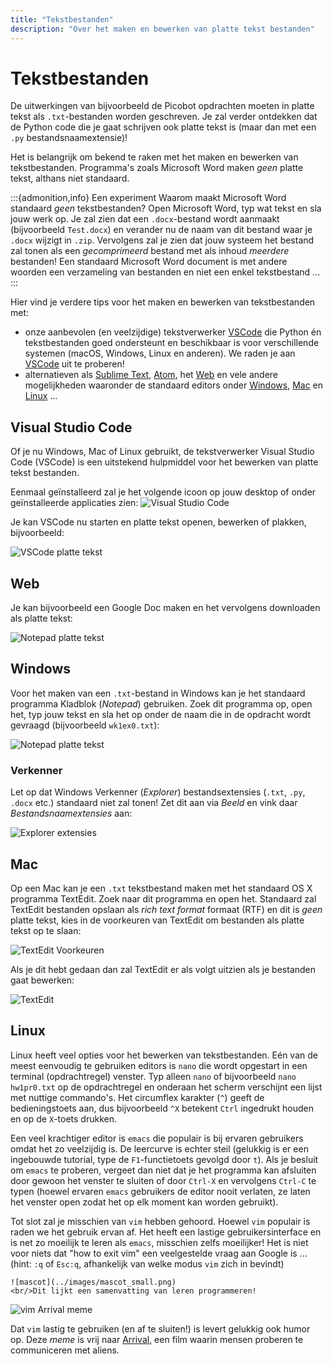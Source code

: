 ```yaml
---
title: "Tekstbestanden"
description: "Over het maken en bewerken van platte tekst bestanden"
---
```


# Tekstbestanden

De uitwerkingen van bijvoorbeeld de Picobot opdrachten moeten in platte tekst als `.txt`-bestanden worden geschreven. Je zal verder ontdekken dat de Python code die je gaat schrijven ook platte tekst is (maar dan met een `.py` bestandsnaamextensie)!

Het is belangrijk om bekend te raken met het maken en bewerken van tekstbestanden. Programma's zoals Microsoft Word maken *geen* platte tekst, althans niet standaard.

:::{admonition,info} Een experiment
Waarom maakt Microsoft Word standaard *geen* tekstbestanden? Open Microsoft Word, typ wat tekst en sla jouw werk op. Je zal zien dat een `.docx`-bestand wordt aanmaakt (bijvoorbeeld `Test.docx`) en verander nu de naam van dit bestand waar je `.docx` wijzigt in `.zip`. Vervolgens zal je zien dat jouw systeem het bestand zal tonen als een *gecomprimeerd* bestand met als inhoud *meerdere* bestanden! Een standaard Microsoft Word document is met andere woorden een verzameling van bestanden en niet een enkel tekstbestand ...
:::

Hier vind je verdere tips voor het maken en bewerken van tekstbestanden met:

- onze aanbevolen (en veelzijdige) tekstverwerker [VSCode](https://code.visualstudio.com/) die Python én tekstbestanden goed ondersteunt en beschikbaar is voor verschillende systemen (macOS, Windows, Linux en anderen). We raden je aan [VSCode](https://code.visualstudio.com/) uit te proberen!
- alternatieven als [Sublime Text](https://www.sublimetext.com/), [Atom](https://atom.io/), het [Web](#web) en vele andere mogelijkheden waaronder de standaard editors onder [Windows](#windows), [Mac](#mac) en [Linux](#linux) ...

## Visual Studio Code

Of je nu Windows, Mac of Linux gebruikt, de tekstverwerker Visual Studio Code (VSCode) is een uitstekend hulpmiddel voor het bewerken van platte tekst bestanden.

Eenmaal geïnstalleerd zal je het volgende icoon op jouw desktop of onder geïnstalleerde applicaties zien: ![Visual Studio Code](images/Visual_Studio_Code.png)

Je kan VSCode nu starten en platte tekst openen, bewerken of plakken, bijvoorbeeld:

![VSCode platte tekst](images/vscode_plain_text.png)

## Web

Je kan bijvoorbeeld een Google Doc maken en het vervolgens downloaden als platte tekst:

![Notepad platte tekst](images/google_docs_plain_text.png)

## Windows

Voor het maken van een `.txt`-bestand in Windows kan je het standaard programma Kladblok (*Notepad*) gebruiken. Zoek dit programma op, open het, typ jouw tekst en sla het op onder de naam die in de opdracht wordt gevraagd (bijvoorbeeld `wk1ex0.txt`):

![Notepad platte tekst](images/notepad_plain_text.png)

### Verkenner

Let op dat Windows Verkenner (*Explorer*) bestandsextensies (`.txt`, `.py`, `.docx` etc.) standaard niet zal tonen! Zet dit aan via *Beeld* en vink daar *Bestandsnaamextensies* aan:

![Explorer extensies](images/explorer_show_extensions.png)

## Mac

Op een Mac kan je een `.txt` tekstbestand maken met het standaard OS X programma TextEdit. Zoek naar dit programma en open het. Standaard zal TextEdit bestanden opslaan als *rich text format* formaat (RTF) en dit is *geen* platte tekst, kies in de voorkeuren van TextEdit om bestanden als platte tekst op te slaan:

![TextEdit Voorkeuren](images/TextEdit_preferences.png)

Als je dit hebt gedaan dan zal TextEdit er als volgt uitzien als je bestanden gaat bewerken:

![TextEdit](images/TextEdit.png)

## Linux

Linux heeft veel opties voor het bewerken van tekstbestanden. Eén van de meest eenvoudig te gebruiken editors is `nano` die wordt opgestart in een terminal (opdrachtregel) venster. Typ alleen `nano` of bijvoorbeeld `nano hw1pr0.txt` op de opdrachtregel en onderaan het scherm verschijnt een lijst met nuttige commando's. Het circumflex karakter (`^`) geeft de bedieningstoets aan, dus bijvoorbeeld `^X` betekent `Ctrl` ingedrukt houden en op de `X`-toets drukken.

Een veel krachtiger editor is `emacs` die populair is bij ervaren gebruikers omdat het zo veelzijdig is. De leercurve is echter steil (gelukkig is er een ingebouwde tutorial, type de `F1`-functietoets gevolgd door `t`). Als je besluit om `emacs` te proberen, vergeet dan niet dat je het programma kan afsluiten door gewoon het venster te sluiten of door `Ctrl-X` en vervolgens `Ctrl-C` te typen (hoewel ervaren `emacs` gebruikers de editor nooit verlaten, ze laten het venster open zodat het op elk moment kan worden gebruikt).

Tot slot zal je misschien van `vim` hebben gehoord. Hoewel `vim` populair is raden we het gebruik ervan af. Het heeft een lastige gebruikersinterface en is net zo moeilijk te leren als `emacs`, misschien zelfs moeilijker! Het is niet voor niets dat "how to exit vim" een veelgestelde vraag aan Google is ... (hint: `:q` of `Esc:q`, afhankelijk van welke modus `vim` zich in bevindt)

<!-- het staat BABA vrij hier eventueel commentaar aan toe te voegen ; -->

```{margin}
![mascot](../images/mascot_small.png)
<br/>Dit lijkt een samenvatting van leren programmeren!
```

![vim Arrival meme](images/vim_arrival_meme.jpg)

Dat `vim` lastig te gebruiken (en af te sluiten!) is levert gelukkig ook humor op. Deze *meme* is vrij naar [Arrival](https://www.imdb.com/title/tt2543164/), een film waarin mensen proberen te communiceren met aliens.
